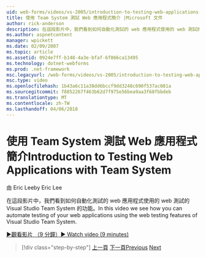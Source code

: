 ```yaml
---
uid: web-forms/videos/vs-2005/introduction-to-testing-web-applications-with-team-system
title: 使用 Team System 測試 Web 應用程式簡介 |Microsoft 文件
author: rick-anderson
description: 在這段影片中，我們看到如何自動化測試的 web 應用程式使用的 web 測試的 Visual Studio Team System 的功能。
ms.author: aspnetcontent
manager: wpickett
ms.date: 02/09/2007
ms.topic: article
ms.assetid: 0924e7ff-b148-4a3e-bfaf-6f866ca13495
ms.technology: dotnet-webforms
ms.prod: .net-framework
msc.legacyurl: /web-forms/videos/vs-2005/introduction-to-testing-web-applications-with-team-system
msc.type: video
ms.openlocfilehash: 1b43a6c11a38dd6bccf9dd3248c690f537ac081a
ms.sourcegitcommit: f8852267f463b62d7f975e56bea9aa3f68fbbdeb
ms.translationtype: MT
ms.contentlocale: zh-TW
ms.lasthandoff: 04/06/2018
---
```

<a name="introduction-to-testing-web-applications-with-team-system"></a><span data-ttu-id="ee9da-103">使用 Team System 測試 Web 應用程式簡介</span><span class="sxs-lookup"><span data-stu-id="ee9da-103">Introduction to Testing Web Applications with Team System</span></span>
====================
<span data-ttu-id="ee9da-104">由 Eric Lee</span><span class="sxs-lookup"><span data-stu-id="ee9da-104">by Eric Lee</span></span>

<span data-ttu-id="ee9da-105">在這段影片中，我們看到如何自動化測試的 web 應用程式使用的 web 測試的 Visual Studio Team System 的功能。</span><span class="sxs-lookup"><span data-stu-id="ee9da-105">In this video we see how you can automate testing of your web applications using the web testing features of Visual Studio Team System.</span></span>

[<span data-ttu-id="ee9da-106">&#9654;觀看影片 （9 分鐘）</span><span class="sxs-lookup"><span data-stu-id="ee9da-106">&#9654; Watch video (9 minutes)</span></span>](https://channel9.msdn.com/Blogs/ASP-NET-Site-Videos/introduction-to-testing-web-applications-with-team-system)

> [!div class="step-by-step"]
> <span data-ttu-id="ee9da-107">[上一頁](introduction-to-unit-testing-with-team-system.md)
> [下一頁](introduction-to-load-testing-web-applications-with-team-system.md)</span><span class="sxs-lookup"><span data-stu-id="ee9da-107">[Previous](introduction-to-unit-testing-with-team-system.md)
[Next](introduction-to-load-testing-web-applications-with-team-system.md)</span></span>
